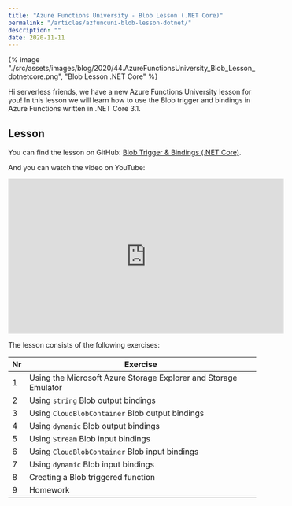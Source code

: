 ```yaml
---
title: "Azure Functions University - Blob Lesson (.NET Core)"
permalink: "/articles/azfuncuni-blob-lesson-dotnet/"
description: ""
date: 2020-11-11
---
```


{% image "./src/assets/images/blog/2020/44.AzureFunctionsUniversity_Blob_Lesson_dotnetcore.png", "Blob Lesson .NET Core" %}

Hi serverless friends, we have a new Azure Functions University lesson for you! In this lesson we will learn how to use the Blob trigger and bindings in Azure Functions written in .NET Core 3.1.

## Lesson

You can find the lesson on GitHub: [Blob Trigger & Bindings (.NET Core)](https://github.com/marcduiker/azure-functions-university/blob/main/lessons/dotnetcore31/blob/README.md).

And you can watch the video on YouTube:

<iframe width="560" height="315" src="https://www.youtube.com/embed/z5AQdk-43ZI" title="YouTube video player" frameborder="0" allow="accelerometer; autoplay; clipboard-write; encrypted-media; gyroscope; picture-in-picture" allowfullscreen></iframe>

The lesson consists of the following exercises:

|Nr|Exercise
|-|-
|1|Using the Microsoft Azure Storage Explorer and Storage Emulator
|2|Using `string` Blob output bindings
|3|Using `CloudBlobContainer` Blob output bindings
|4|Using `dynamic` Blob output bindings
|5|Using `Stream` Blob input bindings
|6|Using `CloudBlobContainer` Blob input bindings
|7|Using `dynamic` Blob input bindings
|8|Creating a Blob triggered function
|9|Homework
